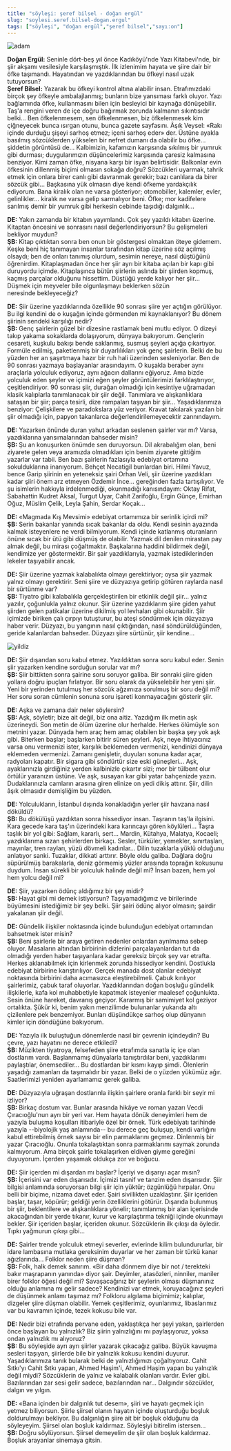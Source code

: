 ```yaml
---
title: "söyleşi: şeref bilsel - doğan ergül"
slug: "soylesi.seref.bilsel-dogan.ergul"
tags: ["söyleşi", "doğan ergül","şeref bilsel","sayı:on"]
---
```




![adam](/img/adam.jpg)


**Doğan Ergül:** Seninle dört-beş yıl önce Kadıköyü'nde Yazı Kitabevi'nde, bir
şiir akşamı vesilesiyle karşılaşmıştık. İlk izlenimim hayata ve şiire
dair bir öfke taşımandı. Hayatından ve yazdıklarından bu öfkeyi nasıl
uzak tutuyorsun?\
**Şeref Bilsel:** Yazarak bu öfkeyi kontrol altına alabilir insan.
Etrafımızdaki birçok şey öfkeyle ambalajlanmış; bunların bize yansıması
farklı oluyor. Yazı bağlamında öfke, kullanmasını bilen için besleyici
bir kaynağa dönüşebilir. Taş'a rengini veren de içe doğru bağırmak
zorunda kalmanın sıkıntısıdır belki... Ben öfkelenmesem, sen
öfkelenmesen, biz öfkelenmesek kim çiğneyecek bunca ısırgan otunu, bunca
gazete sayfasını. Âşık Veysel: «Rakı içinde durduğu şişeyi sarhoş etmez;
içeni sarhoş eder» der. Üstüne ayakla basılmış sözcüklerden yükselen bir
nefret dumanı da olabilir bu öfke... şiddetin görüntüsü de...
Kalbimizin, kafamızın karşısında sıkılmış bir yumruk gibi durması;
duygularımızın düşüncelerimiz karşısında çaresiz kalmasına benziyor.
Kimi zaman öfke, nisyana karşı bir isyan belirtisidir. Balkonlar evin
öfkesinin dillenmiş biçimi olmasın sokağa doğru? Sözcükleri uyarmak,
tahrik etmek için onlara birer canlı gibi davranmak gerekir; bazı
canlılara da birer sözcük gibi... Başkasına yük olmasın diye kendi
öfkeme yardakçılık ediyorum. Bana kiralık olan ne varsa gösteriyor;
otomobiller, kalemler, evler, gelinlikler... kiralık ne varsa gelip
sarmalıyor beni. Öfke; mor kadifelere sarılmış demir bir yumruk gibi
herkesin cebinde taşıdığı dalgınlık...

**DE:** Yakın zamanda bir kitabın yayımlandı. Çok şey yazıldı
kitabın üzerine. Kitaptan öncesini ve sonrasını nasıl
değerlendiriyorsun? Bu gelişmeleri bekliyor muydun?\
**ŞB:** Kitap çıktıktan sonra ben onun bir göstergesi olmaktan
öteye gidemem. Keşke beni hiç tanımayan insanlar tarafından kitap
üzerine söz açılmış olsaydı; ben de onları tanımış olurdum, sesimin
nereye, nasıl düştüğünü öğrenirdim. Kitaplaşmadan önce her şiir ayrı bir
kitaba açılan bir kapı gibi duruyordu içimde. Kitaplaşınca bütün
şiirlerin aslında bir şiirden kopmuş, kaçmış parçalar olduğunu
hissettim. Düştüğü yerde kalıyor her şiir... Düşmek için meyveler bile
olgunlaşmayı beklerken sözün neresinde bekleyeceğiz?

**DE:** Şiir üzerine yazdıklarında özellikle 90 sonrası şiire
yer açtığın görülüyor. Bu ilgi kendini de o kuşağın içinde görmenden mi
kaynaklanıyor? Bu dönem şiirinin sendeki karşılığı nedir?\
**ŞB:** Genç şairlerin güzel bir dizesine rastlamak beni mutlu
ediyor. O dizeyi takıp yakama sokaklarda dolaşıyorum, dünyaya bakıyorum.
Gençlerin cesareti, kuşkulu bakışı bende saklanmış, susmuş şeyleri açığa
çıkartıyor. Formüle edilmiş, paketlenmiş bir duyarlılıkları yok genç
şairlerin. Belki de bu yüzden her an şaşırtmaya hazır bir ruh hali
üzerinden sesleniyorlar. Ben de 90 sonrası yazmaya başlayanlar
arasındayım. O kuşakla beraber aynı araçlarla yolculuk ediyoruz, aynı
ağacın dallarını eğiyoruz. Ama bizde yolculuk eden şeyler ve içimizi
eğen şeyler görüntülerimizi farklılaştırıyor, çeşitlendiriyor. 90
sonrası şiir, durağan olmadığı için kesintiye uğramadan klasik
kalıplarla tanımlanacak bir şiir değil. Tanımlara ve alışkanlıklara
sataşan bir şiir; parça tesirli, dize rampaları taşıyan bir şiir...
Yaşadıklarımıza benziyor: Çelişkilere ve paradokslara yüz veriyor.
Kravat takılarak yazılan bir şiir olmadığı için, papyon takanlarca
değerlendirilemeyecektir zannındayım.

**DE:** Yazarken önünde duran yahut arkadan seslenen şairler
var mı? Varsa, yazdıklarına yansımalarından bahseder misin?\
**ŞB:** Şu an konuşurken önümde sen duruyorsun. Dil akrabalığım
olan, beni ziyarete gelen veya aramızda olmadıkları için benim ziyarete
gittiğim yazarlar var tabii. Ben bazı şairlerin fazlasıyla edebiyat
ortamına sokulduklarına inanıyorum. Behçet Necatigil bunlardan biri.
Hilmi Yavuz, bence Garip şiirinin en yeteneksiz şairi Orhan Veli, şiir
üzerine yazdıkları kadar şiiri önem arz etmeyen Özdemir İnce...
gereğinden fazla tartışılıyor. Ve şu isimlerin hakkıyla irdelenmediği,
okunmadığı kanısındayım: Oktay Rifat, Sabahattin Kudret Aksal, Turgut
Uyar, Cahit Zarifoğlu, Ergin Günçe, Emirhan Oğuz, Müslim Çelik, Leyla
Şahin, Serdar Koçak...

**DE:** «Magmada Kış Mevsimi» edebiyat ortamımıza bir serinlik
içirdi mi?\
**ŞB:** Serin bakanlar yanında sıcak bakanlar da oldu. Kendi
sesinin ayazında kalmak isteyenlere ne verdi bilmiyorum. Kendi içinde
katlanmış oturanların önüne sıcak bir ütü gibi düşmüş de olabilir.
Yazmak dil denilen mirastan pay almak değil, bu mirası çoğaltmaktır.
Başkalarına haddini bildirmek değil, kendimize yer göstermektir. Bir
şair yazdıklarıyla, yazmak istediklerinden lekeler taşıyabilir ancak.

**DE:** Şiir üzerine yazmak kalabalıkta olmayı gerektiriyor;
oysa şiir yazmak yalnız olmayı gerektirir. Seni şiire ve düzyazıya
getirip götüren raylarda nasıl bir sürtünme var?\
**ŞB:** Tiyatro gibi kalabalıkla gerçekleştirilen bir etkinlik
değil şiir... yalnız yazılır, çoğunlukla yalnız okunur. Şiir üzerine
yazdıklarım şiire giden yahut şiirden gelen patikalar üzerine dikilmiş
yol levhaları gibi okunabilir. Şiir içimizde biriken çalı çırpıyı
tutuşturur, bu ateşi söndürmek için düzyazıya haber verir. Düzyazı, bu
yangının nasıl çıktığından, nasıl söndürüldüğünden, geride kalanlardan
bahseder. Düzyazı şiire sürtünür, şiir kendine...



![yildiz](/img/sapkaliadam.jpg)


**DE:**
Şiir dışarıdan soru kabul etmez. Yazıldıktan sonra soru kabul eder.
Senin şiir yazarken kendine sorduğun sorular var mı?\
**ŞB:** Şiir bittikten sonra şairine soru soruyor galiba. Bir
sonraki şiire giden yollara doğru ipuçları fırlatıyor. Bir soru olarak
da yükselebilir her yeni şiir. Yeni bir yerinden tutulmuş her sözcük
ağzımıza sorulmuş bir soru değil mi? Her soru soran cümlenin sonuna soru
işareti konmayacağını gösterir şiir.

**DE:** Aşka ve zamana dair neler söylersin?\
**ŞB:** Aşk, söyletir; bize ait değil, biz ona aitiz. Yazdığım
ilk metin aşk üzerineydi. Son metin de ölüm üzerine olur herhalde.
Herkes ölümüyle son metnini yazar. Dünyada hem araç hem amaç olabilen
bir başka şey yok aşk gibi. Biterken başlar; başlarken bitirir süren
şeyleri. Aşk, neye ihtiyacınız varsa onu vermenizi ister, karşılık
beklemeden vermenizi, kendinizi dünyaya eklemeden vermenizi. Zamanı
genişletir, duyuları sonuna kadar açar, radyoları kapatır. Bir sigara
gibi söndürtür size eski güneşleri... Aşk, ayaklarınızla girdiğiniz
yerden kalbinizle çıkartır sizi; mor bir tülbent olur örtülür yaranızın
üstüne. Ve aşk, susayan kar gibi yatar bahçenizde yazın. Dudaklarınızla
camların arasına giren elinize on yedi dikiş attırır. Şiir, dilin âşık
olmasıdır demişliğim bu yüzden.

**DE:** Yolculukların, İstanbul dışında konakladığın yerler
şiir havzana nasıl döküldü?\
**ŞB:** Bu dökülüşü yazdıktan sonra hissediyor insan. Taşranın
taş'la ilgisini. Kara gecede kara taş'ın üzerindeki kara karıncayı gören
köylüleri... Taşra taşlık bir yol gibi: Sağlam, kararlı, sert... Mardin,
Kütahya, Malatya, Kocaeli; yazdıklarıma sızan şehirlerden birkaçı.
Sesler, türküler, yemekler, sınırtaşları, mayınlar, tren rayları, yüzü
dövmeli kadınlar... Dilin tuzaklarla yüklü olduğunu anlatıyor sanki.
Tuzaklar, dikkati arttırır. Böyle oldu galiba. Dağlara doğru süpürülmüş
barakalarla, deniz görmemiş yüzler arasında toprağın kokusunu duydum.
İnsan sürekli bir yolculuk halinde değil mi? İnsan bazen, hem yol hem
yolcu değil mi?

**DE:** Şiir, yazarken ödünç aldığımız bir şey midir?\
**ŞB:** Hayat gibi mi demek istiyorsun? Taşıyamadığımız ve
birilerinde büyümesini istediğimiz bir şey belki. Şiir şairi ödünç
alıyor olmasın; şairdir yakalanan şiir değil.

**DE:** Gündelik ilişkiler noktasında içinde bulunduğun
edebiyat ortamından bahsetmek ister misin?\
**ŞB:** Beni şairlerle bir araya getiren nedenler onlardan
ayrılmama sebep oluyor. Masaların altından birbirinin dizlerini
parçalayanlardan tut da olmadığı yerden haber taşıyanlara kadar gereksiz
birçok şey var etrafta. Herkes aklanabilmek için kirlenmek zorunda
hissediyor kendini. Dostlukla edebiyat birbirine karıştırılıyor. Gerçek
manada dost olanlar edebiyat noktasında birbirini daha acımasızca
eleştirebilmeli. Çabuk kırılıyor şairlerimiz, çabuk taraf oluyorlar.
Yazdıklarından doğan boşluğu gündelik ilişkilerle, kafa kol muhabbetiyle
kapatmak isteyenler maalesef çoğunlukta. Sesin önüne hareket, davranış
geçiyor. Kararmış bir samimiyet kol geziyor ortalıkta. Şükür ki, benim
yakın menzilimde bulunanlar yukarıda altı çizilenlere pek benzemiyor.
Bunları düşündükçe sarhoş olup dünyanın kimler için döndüğüne bakıyorum.

**DE:** Yazıyla ilk buluştuğun dönemlerde nasıl bir çevrenin
içindeydin? Bu çevre, yazı hayatını ne derece etkiledi?\
**ŞB:** Müzikten tiyatroya, felsefeden şiire etrafımda sanatla
iç içe olan dostlarım vardı. Başlanmamış dünyalarla tanıştırdılar beni,
yazdıklarımı paylaştılar, önemsediler... Bu dostlardan bir kısmı kayıp
şimdi. Ölenlerin yaşadığı zamanları da taşımalıdır bir yazar. Belki de o
yüzden yükümüz ağır. Saatlerimizi yeniden ayarlamamız gerek galiba.

**DE:** Düzyazıyla uğraşan dostlarınla ilişkin şairlere oranla
farklı bir seyir mi izliyor?\
**ŞB:** Birkaç dostum var. Bunlar arasında hikâye ve roman
yazarı Vecdi Çıracıoğlu'nun ayrı bir yeri var. Hem hayata dönük
deneyimleri hem de yazıyla buluşma koşulları itibariyle özel bir örnek.
Türk edebiyatı tarihinde yazıyla --biyolojik yaş anlamında-- bu derece
geç buluşup, kendi varlığını kabul ettirebilmiş örnek sayısı bir elin
parmaklarını geçmez. Dinlenmiş bir yazar Çıracıoğlu. Onunla
tokalaştıktan sonra parmaklarımı saymak zorunda kalmıyorum. Ama birçok
şairle tokalaşırken eldiven giyme gereğini duyuyorum. İçerden yaşamak
oldukça zor ve boğucu.

**DE:** Şiir içerden mi dışardan mı başlar? İçeriyi ve dışarıyı
açar mısın?\
**ŞB:** İçerisini var eden dışarısıdır. İçimizi tasnif ve
tanzim eden dışarısıdır. Şiir bilgisi anlamında soruyorsan bilgi şiir
için yüktür; özgünlüğü hırpalar. Onu belli bir biçime, nizama davet
eder. Şairi sivillikten uzaklaştırır. Şiir içeriden başlar, taşar,
köpürür; geldiği yerin özelliklerini götürür. Dışarıda bulunmuş bir
şiir, beklentilere ve alışkanlıklara yönelir; tanımlanmış bir alan
içerisinde akacağından bir yerde tıkanır, kurur ve karşılaştırma tekniği
içinde okunmayı bekler. Şiir içeriden başlar, içeriden okunur.
Sözcüklerin ilk çıkışı da öyledir. Tıpkı yağmurun çıkışı gibi...

**DE:** Şairler trende yolculuk etmeyi severler, evlerinde
kilim bulundururlar, bir idare lambasına mutlaka gereksinim duyarlar ve
her zaman bir türkü kanar ağızlarında... Folklor neden şiire düşman?\
**ŞB:** Folk, halk demek sanırım. «Bir daha dönmem diye bir not
/ terekteki bakır maşrapanın yanında» diyor şair. Deyimler, atasözleri,
ninniler, maniler birer folklor öğesi değil mi? Savaşacağınız bir
şeylerin olması düşmanınız olduğu anlamına mı gelir sadece? Kendinizi
var etmek, koruyacağınız şeyleri de düşünmek anlamı taşımaz mı? Folkloru
algılama biçimimiz; kalıplar, dizgeler şiire düşman olabilir. Yemek
çeşitlerimiz, oyunlarımız, libaslarımız var bu kavramın içinde, tezek
kokusu bile var.

**DE:** Nedir bizi etrafında pervane eden, yaklaştıkça her şeyi
yakan, şairlerden önce başlayan bu yalnızlık? Biz şiirin yalnızlığını mı
paylaşıyoruz, yoksa ondan yalnızlık mı alıyoruz?\
**ŞB:** Bu söyleşide ayrı ayrı şiirler yazarak çıkacağız
galiba. Büyük kavuşma sesleri taşıyan, şiirlerde bile bir yalnızlık
kokusu kendini duyurur. Yaşadıklarımıza tanık bularak belki de
yalnızlığımızı çoğaltıyoruz. Cahit Sıtkı'yı Cahit Sıtkı yapan, Ahmed
Haşim'i, Ahmed Haşim yapan bu yalnızlık değil miydi? Sözcüklerin de
yalnız ve kalabalık olanları vardır. Evler gibi. Bazılarından zar sesi
gelir sadece, bazılarından nar... Dalgındır sözcükler, dalgın ve yılgın.

**DE:** «Bana içinden bir dalgınlık tut desem», şiiri ve hayatı
geçmek için yetmez biliyorsun. Şiirle şiirsel olanın hayatın içinde
oluşturduğu boşluk doldurulmayı bekliyor. Bu dalgınlığın şiire ait bir
boşluk olduğunu da söyleyeyim. Şiirsel olan boşluk kaldırmaz. Söyleşiyi
bitirelim istersen...\
**ŞB:** Doğru söylüyorsun. Şiirsel demeyelim de şiir olan
boşluk kaldırmaz. Boşluk arayanlar sinemaya gitsin.
